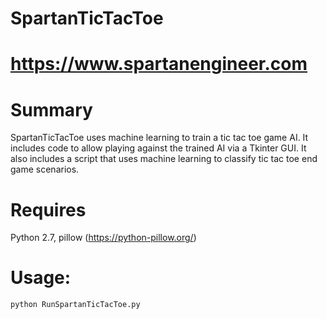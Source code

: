 # SpartanTicTacToe

# https://www.spartanengineer.com

# Summary
SpartanTicTacToe uses machine learning to train a tic tac toe game AI.  It includes code to allow playing against the trained AI via a Tkinter GUI.  It also includes a script that uses machine learning to classify tic tac toe end game scenarios.

# Requires
Python 2.7, pillow (https://python-pillow.org/)

# Usage:
```sh
python RunSpartanTicTacToe.py
```
